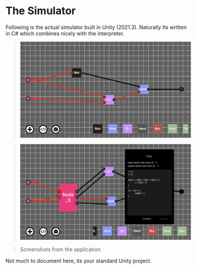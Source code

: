 # The Simulator
Following is the actual simulator built in Unity (2021.3). Naturally Its written in C# which combines nicely with the interpreter.
> <img src="Unity/Sreenshots/1.png" width="700"/>

> <img src="Unity/Sreenshots/2.png" width="700"/>

> Screenshots from the application

Not much to document here, its your standard Unity project.

